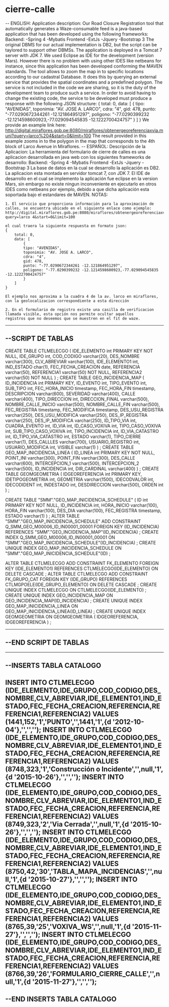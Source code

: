 # cierre-calle

-- ENGLISH:
	Application description:
	Our Road Closure Registration tool that automatically generates a Waze-consumable feed is a java-based application that has been developed using the following frameworks:
	Backend:
	-Spring 4
	-Mybatis
	Frontend
	-ExtJs
	-Jquery
	-Bootstrap 3
	The original DBMS for our actual implementation is DB2, but the script can be taylored to support other DBMSs.
	The application is deployed in a Tomcat 7 server with JDK 7.
	We used Eclipse as IDE for the development (version Mars). 
	However there is no problem with using other IDES like netbeans for instance, since this application has been developed conforming the MAVEN standards.
	The tool allows to zoom the map in to specific locations according to our cadastral Database. It does this by querying an external service that provides the spatial coordinates and a predefined polygon. The service is not included in the code we are sharing, so it is the duty of the development team to produce such a service. In order to avoid having to change the existing code, the service to be developed must produce a response with the following JSON structure: 
	{
		total: 0,
		data: [
			{
			tipo: "AVENIDAS",
			toponimia: "AV. JOSE A. LARCO",
			cdra: "4",
			gid: 478,
			punto: "-77.0290672344261 -12.121864951297",
			poligono: "-77.0290399232 -12.1214598600923,-77.029094545835 -12.1222700424757"
			}
		]
	}
	We provide an example link here:
	http://digital.miraflores.gob.pe:8080/miraflores/obtenergeoreferenciaxvia.muni?query=larco%204&start=0&limit=100
	The result provided in this example zooms in to the polygon in the map that corresponds to the 4th block of Larco Avenue in Miraflores. 
-- ESPAÑOL:
	Descripción de la Aplicacion:
	La herramienta del formulario de cierre de calles es una aplicacion desarrollada en java web con los siguientes frameworks de desarrollo:
	Backend:
	-Spring 4
	-Mybatis
	Frontend
	-ExtJs
	-Jquery
	-Bootstrap 3
	La base de datos en la cual se desarrollo la aplicación es DB2.
	La aplicacion esta montada en servidor tomcat 7, con JDK 7.
	El IDE de desarrollo en el cual se implemento la aplicación fue eclipse en la version Mars, 
	sin embargo no existe ningun inconveniente en ejecutarlo en otros IDES como netbeans por ejemplo, debido a que dicha aplicación
	esta soportada bajo el estandares de MAVEN.
	NOTAS: 
	
	1. El servicio que proporciona información para la aproximación de calles, se encuentra ubicado en el siguiente enlace como ejemplo:
	http://digital.miraflores.gob.pe:8080/miraflores/obtenergeoreferenciaxvia.muni?query=larco 4&start=0&limit=100
	
	el cual traera la siguiente respuesta en formato json:
	{
		total: 0,
		data: [
			{
			tipo: "AVENIDAS",
			toponimia: "AV. JOSE A. LARCO",
			cdra: "4",
			gid: 478,
			punto: "-77.0290672344261 -12.121864951297",
			poligono: "-77.0290399232 -12.1214598600923,-77.029094545835 -12.1222700424757"
			}
		]
	}
	
	El ejemplo nos aproxima a la cuadra 4 de la av. larco en miraflores, con la geolocalizacion correspondiente a esta dirección
	
	2. En el formulario de registro existe una casilla de verificacion llamada visible, esta opción nos permite ocultar aquellos 
	registros que no deseemos que se muestren en el fit de waze.

-----------------------------------------------------------------------
--SCRIPT DE TABLAS
-----------------------------------------------------------------------
CREATE TABLE CTLMELECGO
(
   IDE_ELEMENTO int PRIMARY KEY NOT NULL,
   IDE_GRUPO int,
   COD_CODIGO varchar(20),
   DES_NOMBRE varchar(300),
   CLV_ABREVIAR varchar(100),
   IDE_ELEMENTO1 int,
   IND_ESTADO char(1),
   FEC_FECHA_CREACION date,
   REFERENCIA varchar(50),
   REFERENCIA1 varchar(50) NOT NULL,
   REFERENCIA2 varchar(50) NOT NULL
)
;
CREATE TABLE GEO_INCIDENCIA_MAP
(
   ID_INCIDENCIA int PRIMARY KEY,
   ID_EVENTO int,
   TIPO_EVENTO int,
   SUB_TIPO int,
   FEC_HORA_INICIO timestamp,
   FEC_HORA_FIN timestamp,
   DESCRIPCION varchar(600),
   SEVERIDAD varchar(400),
   CALLE varchar(400),
   TIPO_DIRECCION int,
   DIRECCION_FINAL varchar(500),
   NOMBRE_CALLE_INICIO varchar(500),
   NOMBRE_CALLE_FIN varchar(500),
   FEC_REGISTRA timestamp,
   FEC_MODIFICA timestamp,
   DES_USU_REGISTRA varchar(250),
   DES_USU_MODIFICA varchar(250),
   DES_IP_REGISTRA varchar(250),
   DES_IP_MODIFICA varchar(250),
   ID_TIPO_VIA int,
   CUADRA_EVENTO int,
   ID_VIA int,
   ID_CASO_VOXIVA int,
   TIPO_CASO_VOXIVA int,
   SUB_TIPO_CASO_VOXIVA int,
   TIPO_INCIDENCIA int,
   ID_VIA_CATASTRO int,
   ID_TIPO_VIA_CATASTRO int,
   ESTADO varchar(1),
   TIPO_CIERRE varchar(1),
   DES_CALLLES varchar(700),
   USUARIO_REGISTRO int,
   USUARIO_MODIFICA int,
   VISIBLE varchar(1)
)
;
CREATE TABLE GEO_MAP_INICIDENCIA_LINEA
(
   ID_LINEA int PRIMARY KEY NOT NULL,
   POINT_INI varchar(300),
   POINT_FIN varchar(300),
   DES_CALLE varchar(600),
   INTERCEPCION_1 varchar(500),
   INTERCEPCION_2 varchar(500),
   ID_INCIDENCIA int,
   DIR_CARDINAL varchar(400)
)
;
CREATE TABLE GEOMGEOMETRIA
(
   IDGEOREFERENCIA int PRIMARY KEY,
   IDETIPOGEOMETRIA int,
   GEOMETRIA varchar(1500),
   IDECODVALOR int,
   IDECODIDENT int,
   INDESTADO int,
   DESDIRECCION varchar(500),
   ORDEN int
)
;

CREATE TABLE "SMM"."GEO_MAP_INICIDENCIA_SCHEDULE"
(
   ID int PRIMARY KEY NOT NULL,
   ID_INCIDENCIA int,
   HORA_INICIO varchar(100),
   HORA_FIN varchar(100),
   DES_DIA varchar(100),
   FEC_REGISTRA timestamp,
   ESTADO varchar(1)
)
;
ALTER TABLE "SMM"."GEO_MAP_INICIDENCIA_SCHEDULE"
ADD CONSTRAINT Q_SMM_GEO_M00006_ID_IN00001_00001
FOREIGN KEY (ID_INCIDENCIA)
REFERENCES "SMM"."GEO_INCIDENCIA_MAP"(ID_INCIDENCIA)
;
CREATE INDEX Q_SMM_GEO_M00006_ID_IN00001_00001 ON "SMM"."GEO_MAP_INICIDENCIA_SCHEDULE"(ID_INCIDENCIA)
;
CREATE UNIQUE INDEX GEO_MAP_INICIDENCIA_SCHEDULE ON "SMM"."GEO_MAP_INICIDENCIA_SCHEDULE"(ID)
;


ALTER TABLE CTLMELECGO
ADD CONSTRAINT FK_ELEMENTO
FOREIGN KEY (IDE_ELEMENTO1)
REFERENCES CTLMELECGO(IDE_ELEMENTO) ON DELETE CASCADE
;
ALTER TABLE CTLMELECGO
ADD CONSTRAINT FK_GRUPO_CAT
FOREIGN KEY (IDE_GRUPO)
REFERENCES CTLMGPOELE(IDE_GRUPO_ELEMENTO) ON DELETE CASCADE
;
CREATE UNIQUE INDEX CTLMELECGO ON CTLMELECGO(IDE_ELEMENTO)
;
CREATE UNIQUE INDEX GEO_INCIDENCIA_MAP ON GEO_INCIDENCIA_MAP(ID_INCIDENCIA)
;
CREATE UNIQUE INDEX GEO_MAP_INICIDENCIA_LINEA ON GEO_MAP_INICIDENCIA_LINEA(ID_LINEA)
;
CREATE UNIQUE INDEX GEOMGEOMETRIA ON GEOMGEOMETRIA
(
  IDGEOREFERENCIA,
  IDGEOREFERENCIA
)
;

-----------------------------------------------------------------------
--END SCRIPT DE TABLAS
-----------------------------------------------------------------------


-----------------------------------------------------------------------
--INSERTS TABLA CATALOGO
-----------------------------------------------------------------------
INSERT INTO CTLMELECGO (IDE_ELEMENTO,IDE_GRUPO,COD_CODIGO,DES_NOMBRE,CLV_ABREVIAR,IDE_ELEMENTO1,IND_ESTADO,FEC_FECHA_CREACION,REFERENCIA,REFERENCIA1,REFERENCIA2) VALUES (1441,152,'1','PUNTO','',1441,'1',{d '2012-10-04'},'','','');
INSERT INTO CTLMELECGO (IDE_ELEMENTO,IDE_GRUPO,COD_CODIGO,DES_NOMBRE,CLV_ABREVIAR,IDE_ELEMENTO1,IND_ESTADO,FEC_FECHA_CREACION,REFERENCIA,REFERENCIA1,REFERENCIA2) VALUES (8748,323,'1','Construcción o Incidente','',null,'1',{d '2015-10-26'},'','','');
INSERT INTO CTLMELECGO (IDE_ELEMENTO,IDE_GRUPO,COD_CODIGO,DES_NOMBRE,CLV_ABREVIAR,IDE_ELEMENTO1,IND_ESTADO,FEC_FECHA_CREACION,REFERENCIA,REFERENCIA1,REFERENCIA2) VALUES (8749,323,'2','Via Cerrada','',null,'1',{d '2015-10-26'},'','','');
INSERT INTO CTLMELECGO (IDE_ELEMENTO,IDE_GRUPO,COD_CODIGO,DES_NOMBRE,CLV_ABREVIAR,IDE_ELEMENTO1,IND_ESTADO,FEC_FECHA_CREACION,REFERENCIA,REFERENCIA1,REFERENCIA2) VALUES (8750,42,'30','TABLA_MAPA_INCIDENCIAS','',null,'1',{d '2015-10-27'},'','','');
INSERT INTO CTLMELECGO (IDE_ELEMENTO,IDE_GRUPO,COD_CODIGO,DES_NOMBRE,CLV_ABREVIAR,IDE_ELEMENTO1,IND_ESTADO,FEC_FECHA_CREACION,REFERENCIA,REFERENCIA1,REFERENCIA2) VALUES (8765,39,'25','VOXIVA_WS','',null,'1',{d '2015-11-27'},'','','');
INSERT INTO CTLMELECGO (IDE_ELEMENTO,IDE_GRUPO,COD_CODIGO,DES_NOMBRE,CLV_ABREVIAR,IDE_ELEMENTO1,IND_ESTADO,FEC_FECHA_CREACION,REFERENCIA,REFERENCIA1,REFERENCIA2) VALUES (8766,39,'26','FORMULARIO_CIERRE_CALLE','',null,'1',{d '2015-11-27'},'','','');
-----------------------------------------------------------------------
--END INSERTS TABLA CATALOGO
-----------------------------------------------------------------------
